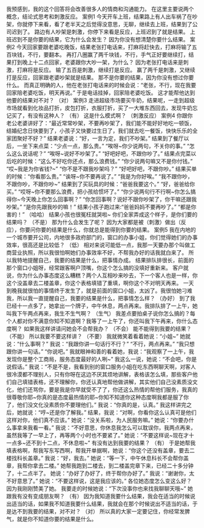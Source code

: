 我预感到，我的这个回答将会改善很多人的情商和沟通能力。
在这里主要说两个概念，结论式思考和刺激反应。
案例1
今天开车上班，结果路上有人出车祸了在吵架，你就停下来看，看了老半天之后觉得没意思，无聊，继续去上班，结果到了公司迟到了。
路边有人吵架是刺激，你停下来看是反应，上班迟到了就是结果。
上班迟到不是你要的结果，它为什么会发生？
因为你没有想清楚你要什么结果。
案例2
今天回家要跟老婆吃晚饭，结果老张打电话来，打麻将赶快去，打麻将输了五百块钱，不行，要翻本。
再打八圈赢了两千块钱，不行，手气正好要继续打，结果打到晚上十二点回家，老婆跟你大吵一架，为什么？
因为老张打电话来是刺激，打麻将是反应。
输了五百是刺激，继续打是反应。
赢了两千是刺激，又继续打是反应，回家跟老婆吵架就是结果。
那不是你要的结果，因为你没有想过你要什么。
而真正明确的人，他在老张打电话来的时候会说：“老张，不行，现在我要回家陪老婆吃饭，明天再说。”
于是电话挂掉，回家陪老婆吃饭。
这才能帮他达到他要的结果对不对？
（对）
案例3
走进超级市场要买牛奶，结果呢，一走到超级市场就看到化妆品打折，皮包打折，衣服打折，买了一大堆东西回去，发现牛奶忘记买了，有没有这种人？
（有）
这是什么模式啊？
（刺激反应）
案例4
你跟你老公老婆讲好了：“最近常常吵架，不要再吵架了，我们能不能好好地吃一顿饭，结婚纪念日快要到了，小孩子又快要过生日了，我们就去吃一餐饭，快快乐乐的全家团聚好不好？”
结果老婆说：“好，一言为定，我们不吵架。”
结果到了餐厅以后，一坐下来点菜：“少点一点，那么贵。”
“唉呀~你少说两句，不关你的事。”
“怎么这么说话呢？”
“唉呀~说好不吵架了。”
“好吧好吧，不跟你吵了。”
结果点完菜以后吃的时候：“这么不好吃你还点，那么浪费钱。”
“你少说两句嘛又不是你付钱。”
“哎~我是为你省钱?~”
“你不是不跟我吵架吗？”
“好吧好吧，不跟你吵。”
结果买单的时候：“你看那么贵。”
“诶呀~你不要再说了。”
“我是为你好唉。”
“我不跟你吵，不跟你吵，不跟你吵~”
结果到了买玩具的时候：“爸爸我要这个。”
“好，爸爸给你买。”
“哎呀~你不要那么浪费，把小孩给惯坏了。”
“你少说两句行不行啊~你怎么搞得你~今天晚上你怎么回事啊？”
“你怎回事啊？说好不跟你吵架了，你干嘛还跟我吵架。”
“是你先跟我吵的嘛！”
结果小孩子跑过来:“爸爸妈妈不要再吵了。”
“都是你害的！”
（哈哈）
结果小孩也很冤枉就哭啦~
你们全家弄成这个样子，是你们要的结果吗？
（不是）
那为什么会发生了呢？
因为大家都是被（刺激）做出（反应），你要问你要的结果是什么，你就总是能得到你要的结果。
案例5
我在内地的一个城市要开公司，内地很多政府部门的，窗口的办事小姐，你们觉得她们的办事效率，很高还是比较低？
（低）
相对来说可能低一点，我那一天要办那个叫做工商营业执照，所以我很怕啊她们办事效率不好，不帮我办好的话我就白来了。
所以我特地提醒自己，我要的结果是什么，把事情办成。
结果排队排很长，前面的那个窗口小姐呀，经常跟客啊户顶嘴，你这个怎么搞的没填好重新来。
客户就说，你为什么办事态度这么糟糕？两个人互相吵来吵去，下一个客人也是一样，你这个没盖章去二楼盖章，你这个表格填错了重填，啊你这个不对明天再来。
一天到晚我就很怕的事情终于发生了，就是前面的窗口小姐，太凶了。我很怕她刁难我，所以我一直提醒自己，我要的结果是什么，把事情怎么样？
（办好）
到了我已经十一点多了，她拿出一个牌子，中午休息，两点再来。我排队排了一上午，她叫我下午两点再来，我生不生气啊？
（生气）
我差点要拍桌子说你怎么搞的？每个人都对你不满意你知不知道啊？我等了一上午了，你还叫我下午再来，你什么态度啊？
如果我这样讲请问她会不会帮我办？
（不会）
能不能得到我要的结果？
（不能）
所以我要不要这样讲？
（不要）
我就微笑着看着她说：“小姐~”
她就说：“什么事啊？”
我说：“我跟你讲一句话行不行？”
“不行，两点再来。”
“我只想跟你讲一句话。”
“你说吧。”
我就眼神和善的看着她，我说：“我观察了一上午，我发现你是整个工商局，服务态度最好的人咧~”
我这么一说，她说：“不会吧，你是说假话。”
我说：“不是不是，我看到别的窗口服务小姐在吃东西啊聊天啊，对客人很冷漠都不理别人，只有你呀在这边不厌其烦地讲解，表格该怎么填，那些客户他们自己填错表格，还不理解你，你还认真地帮他做讲解，其实他们自己没素质没文化，他们还骂你，要是我是你早就受不了了，你还这么热情的帮他们服务，我真的很尊敬你耶~你真的是态度最热情的耶~你知不知道你这种态度啊我都是服了你了，他们没文化没素质你不要理他们。”
我说：“你真的是，认真。”
我这样讲完之后，她就说：“哼~还是你了解我。”
结果，我说：“对啊，你看你这么认真可是他们这样对你，他们真不应该。”
她说：“没关系啦，为人民服务嘛。”
她说：“你要办什么事拿来我看一看。”
我说：“不好意思，你休息我怎么可以耽误你，我两点再来，虽然我等了一早上了，再等两个小时也不要紧了。”
她说：“不要这样说~现在才十一点多~还不到十二点，不休息啦~”
有没有达到我要的结果？
（有）
于是她帮我填表格啊，帮我写东写西啊，帮我开单据啊，她说：“你这个还没有盖章，要去二楼找科长盖章。”
我说：“好，我去。”
她说：“等一下，中午休息科长不会帮你盖章，我帮你拿去二楼。”
她帮我跑到二楼去，到二楼盖完章下来，已经二十多分钟了，十二点半了。
她说：“办好了办好了，终于帮你办好了。”
我说：“谢谢你，太不好意思了。”
她说：“不要这样说，这是我应该的。”
各位她态度怎么变这么好？
因为我刚刚赞美了她。
我要走的时候她说：“下次没事你也来找我聊聊天哦~”
她跟我有没有变成朋友啊？
（有）
因为我知道我要什么结果，我会在适当的时候说出适当的话，如果我不知道我要什么结果，我就会在那个时候说出不适当的话，于是达不到我要的结果，对不对？
（对）
所以真的大家一定要记住，你经常发脾气，就是你不知道你要的结果是什么。
